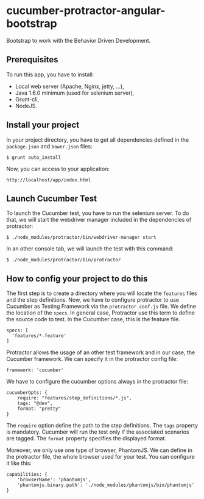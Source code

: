 cucumber-protractor-angular-bootstrap
=====================================

Bootstrap to work with the Behavior Driven Development.

Prerequisites
-------------

To run this app, you have to install:
- Local web server (Apache, Nginx, jetty, ...),
- Java 1.6.0 minimum (used for selenium server),
- Grunt-cli,
- NodeJS.

Install your project
--------------------

In your project directory, you have to get all dependencies defined in the `package.json` and `bower.json` files:

    $ grunt auto_install

Now, you can access to your application:

    http://localhost/app/index.html


Launch Cucumber Test
---------------

To launch the Cucumber test, you have to run the selenium server. To do that, we will start the webdriver manager included in the dependencies of protractor:

    $ ./node_modules/protractor/bin/webdriver-manager start

In an other console tab, we will launch the test with this command:

    $ ./node_modules/protractor/bin/protractor

How to config your project to do this
-------------------------------------

The first step is to create a directory where you will locate the `features` files and the step definitions.
Now, we have to configure protractor to use Cucumber as Testing Framework via the `protractor.conf.js` file.
We define the location of the `specs`. In general case, Protractor use this term to define the source code to test.
In the Cucumber case, this is the feature file.

    specs: [
      'features/*.feature'
    ]

Protractor allows the usage of an other test framework and in our case, the Cucumber framework. We can specify it in the protractor config file:

    framework: 'cucumber'

We have to configure the cucumber options always in the protractor file:

    cucumberOpts: {
		require: "features/step_definitions/*.js",
		tags: "@dev",
		format: "pretty"
	}

The `require` option define the path to the step definitions.
The `tags` property is mandatory. Cucumber will run the test only if the associated scenarios are tagged.
The `format` property specifies the displayed format.

Moreover, we only use one type of browser, PhantomJS. We can define in the protractor file, the whole browser used for your test. You can configure it like this:

    capabilities: {
        'browserName': 'phantomjs',
		'phantomjs.binary.path': './node_modules/phantomjs/bin/phantomjs'
    }

